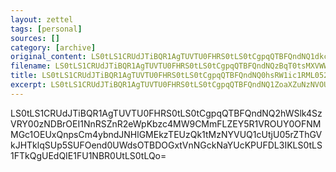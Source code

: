 ```yaml
---
layout: zettel
tags: [personal]
sources: []
category: [archive]
original_content: LS0tLS1CRUdJTiBQR1AgTUVTU0FHRS0tLS0tCgpqQTBFQndNQ1dkc29kOE5QZFZqNDBxZ0IwQTcwU1NJeWhMcG9TRnlmQk05WGRTeGFUekZSNGdkOVpObjVyZFNsCklRb0VPQUNnMWFDelZ6dkc0Tmc4aUwxN2lTYkdkNWFQbTAzYWl1V2syMCtSOTdEL0ZkdXRaQ1VKNlBZaHRTUGcKREQ1WEMzdW04aDBTc0l1MjlBdXhFT1NHS1VsdVl3T2poWGNueTJKemdIaGorbzQ0eTk2TTcxUEJXb3VOQW9XUwp5N0ljVWI5N1BqOWllcnkxTlM4di9KWmNpT05iTVpVaHFNZU4ySzVmQ1Aydi91UktENURNWFBvPQo9YlBaSAotLS0tLUVORCBQR1AgTUVTU0FHRS0tLS0tCg==
filename: LS0tLS1CRUdJTiBQR1AgTUVTU0FHRS0tLS0tCgpqQTBFQndNQzBqT0tsMXVWWXYvNDBrb0JMUjZIMU1SVVZqNFdZYlFrWGY2RWJ5RmNpUjdBeXdOcFB0Q1JyQ1lLCkRBbk5pWi9seVVYRm1QT3I2dk5INFpaSjV5Wm51Q2pOeXh5K05ET1BMUFBoQXpIVE82ckNtOEVZcmc9PQo9RWdnTAotLS0tLUVORCBQR1AgTUVTU0FHRS0tLS0tCg==
title: LS0tLS1CRUdJTiBQR1AgTUVTU0FHRS0tLS0tCgpqQTBFQndNQ0hsRW1ic1RML052NDBrUUIrU2ZCMTZIOVk1bzc2NkFJNHVTcHRBaXN0QVJ2OHdmdnVzQUxPQWJ4CnpQWkp5RFBtMGYrZEdaRGZhQVp2MCt2Um9uWUdhMVFvZVo0U1dwVmlOVithcnBXc1JRPT0KPWhwcTUKLS0tLS1FTkQgUEdQIE1FU1NBR0UtLS0tLQo=
excerpt: LS0tLS1CRUdJTiBQR1AgTUVTU0FHRS0tLS0tCgpqQTBFQndNQ1ZoaXZuNzNVOUpQNDBrQUI4WmZpR2RmUE51Z3Y5YzMxaGFhS2tOTnRoSnNYMjEzRnBqcVlqKy9BCmhIa2Z0YWRsTHQ0Z09aaWxmb3FvbEk3UW9DNWZuYmsvNEd2ZnZUOWFZcEJ6Cj1uNEIyCi0tLS0tRU5EIFBHUCBNRVNTQUdFLS0tLS0K
---
```


LS0tLS1CRUdJTiBQR1AgTUVTU0FHRS0tLS0tCgpqQTBFQndNQ2hWSlk4SzVRY00zNDBrOEI1NnRSZnR2eWpKbzc4MW9CMmFLZEY5R1VROUY0OFNMMGc1OEUxQnpsCm4ybndJNHlGMEkzTEUzQk1tMzNYVUQ1cUtjU05rZThGVkJHTklqSUp5SUFOend0UWdsOTBDOGxtVnNGckNaYUcKPUFDL3IKLS0tLS1FTkQgUEdQIE1FU1NBR0UtLS0tLQo=
